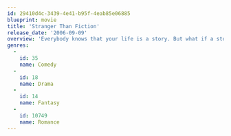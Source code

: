```yaml
---
id: 29410d4c-3439-4e41-b95f-4eab85e06885
blueprint: movie
title: 'Stranger Than Fiction'
release_date: '2006-09-09'
overview: 'Everybody knows that your life is a story. But what if a story was your life? Harold Crick is your average IRS agent: monotonous, boring, and repetitive. But one day this all changes when Harold begins to hear an author inside his head narrating his life. But when the narration reveals he is going to die, Harold must find the author and convince them to change the ending.'
genres:
  -
    id: 35
    name: Comedy
  -
    id: 18
    name: Drama
  -
    id: 14
    name: Fantasy
  -
    id: 10749
    name: Romance
---
```

